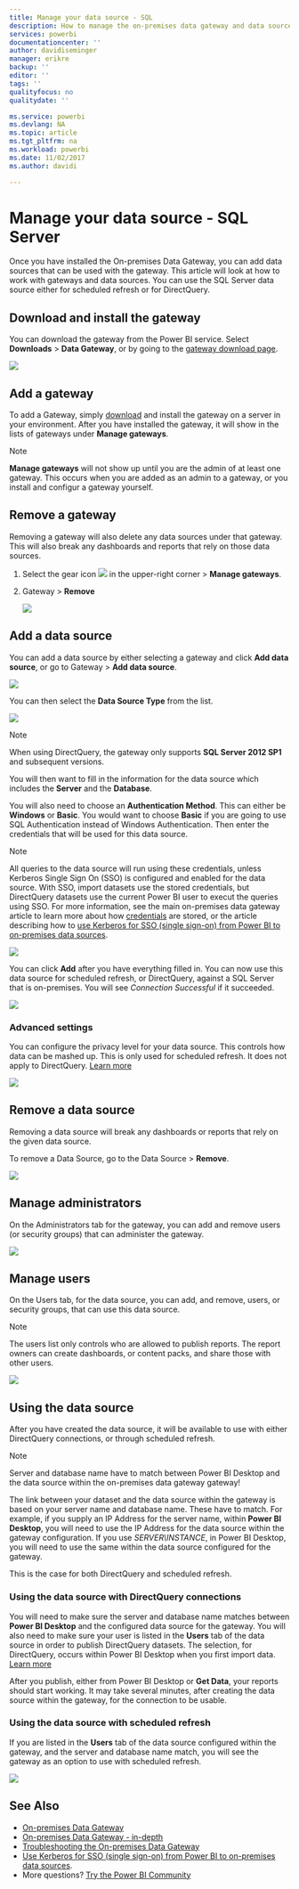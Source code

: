 ```yaml
---
title: Manage your data source - SQL
description: How to manage the on-premises data gateway and data sources that belong to that gateway.
services: powerbi
documentationcenter: ''
author: davidiseminger
manager: erikre
backup: ''
editor: ''
tags: ''
qualityfocus: no
qualitydate: ''

ms.service: powerbi
ms.devlang: NA
ms.topic: article
ms.tgt_pltfrm: na
ms.workload: powerbi
ms.date: 11/02/2017
ms.author: davidi

---
```

# Manage your data source - SQL Server
Once you have installed the On-premises Data Gateway, you can add data sources that can be used with the gateway. This article will look at how to work with gateways and data sources. You can use the SQL Server data source either for scheduled refresh or for DirectQuery.

## Download and install the gateway
You can download the gateway from the Power BI service. Select **Downloads** > **Data Gateway**, or by going to the [gateway download page](https://go.microsoft.com/fwlink/?LinkId=698861).

![](media/service-gateway-enterprise-manage-sql/powerbi-download-data-gateway.png)

## Add a gateway
To add a Gateway, simply [download](https://go.microsoft.com/fwlink/?LinkId=698861) and install the gateway on a server in your environment. After you have installed the gateway, it will show in the lists of gateways under **Manage gateways**.

> [!NOTE]
> **Manage gateways** will not show up until you are the admin of at least one gateway. This occurs when you are added as an admin to a gateway, or you install and configur a gateway yourself.
> 
> 

## Remove a gateway
Removing a gateway will also delete any data sources under that gateway.  This will also break any dashboards and reports that rely on those data sources.

1. Select the gear icon ![](media/service-gateway-enterprise-manage-sql/pbi_gearicon.png) in the upper-right corner > **Manage gateways**.
2. Gateway > **Remove**
   
   ![](media/service-gateway-enterprise-manage-sql/datasourcesettings7.png)

## Add a data source
You can add a data source by either selecting a gateway and click **Add data source**, or go to Gateway > **Add data source**.

![](media/service-gateway-enterprise-manage-sql/datasourcesettings1.png)

You can then select the **Data Source Type** from the list.

![](media/service-gateway-enterprise-manage-sql/datasourcesettings2.png)

> [!NOTE]
> When using DirectQuery, the gateway only supports **SQL Server 2012 SP1** and subsequent versions.
> 
> 

You will then want to fill in the information for the data source which includes the **Server** and the **Database**.  

You will also need to choose an **Authentication Method**.  This can either be **Windows** or **Basic**.  You would want to choose **Basic** if you are going to use SQL Authentication instead of Windows Authentication. Then enter the credentials that will be used for this data source.

> [!NOTE]
> All queries to the data source will run using these credentials, unless Kerberos Single Sign On (SSO) is configured and enabled for the data source. With SSO, import datasets use the stored credentials, but DirectQuery datasets use the current Power BI user to execut the queries using SSO. For more information, see the main on-premises data gateway article to learn more about how [credentials](service-gateway-onprem.md#credentials) are stored, or the article describing how to [use Kerberos for SSO (single sign-on) from Power BI to on-premises data sources](powerbi-gateway-kerberos-for-sso-pbi-to-on-premises-data.md).
> 
> 

![](media/service-gateway-enterprise-manage-sql/datasourcesettings3.png)

You can click **Add** after you have everything filled in.  You can now use this data source for scheduled refresh, or DirectQuery, against a SQL Server that is on-premises. You will see *Connection Successful* if it succeeded.

![](media/service-gateway-enterprise-manage-sql/datasourcesettings4.png)

### Advanced settings
You can configure the privacy level for your data source. This controls how data can be mashed up. This is only used for scheduled refresh. It does not apply to DirectQuery. [Learn more](https://support.office.com/article/Privacy-levels-Power-Query-CC3EDE4D-359E-4B28-BC72-9BEE7900B540)

![](media/service-gateway-enterprise-manage-sql/datasourcesettings9.png)

## Remove a data source
Removing a data source will break any dashboards or reports that rely on the given data source.  

To remove a Data Source, go to the Data Source > **Remove**.

![](media/service-gateway-enterprise-manage-sql/datasourcesettings6.png)

## Manage administrators
On the Administrators tab for the gateway, you can add and remove users (or security groups) that can administer the gateway.

![](media/service-gateway-enterprise-manage-sql/datasourcesettings8.png)

## Manage users
On the Users tab, for the data source, you can add, and remove, users, or security groups, that can use this data source.

> [!NOTE]
> The users list only controls who are allowed to publish reports. The report owners can create dashboards, or content packs, and share those with other users.
> 
> 

![](media/service-gateway-enterprise-manage-sql/datasourcesettings5.png)

## Using the data source
After you have created the data source, it will be available to use with either DirectQuery connections, or through scheduled refresh.

> [!NOTE]
> Server and database name have to match between Power BI Desktop and the data source within the on-premises data gateway gateway!
> 
> 

The link between your dataset and the data source within the gateway is based on your server name and database name. These have to match. For example, if you supply an IP Address for the server name, within **Power BI Desktop**, you will need to use the IP Address for the data source within the gateway configuration. If you use *SERVER\INSTANCE*, in Power BI Desktop, you will need to use the same within the data source configured for the gateway.

This is the case for both DirectQuery and scheduled refresh.

### Using the data source with DirectQuery connections
You will need to make sure the server and database name matches between **Power BI Desktop** and the configured data source for the gateway. You will also need to make sure your user is listed in the **Users** tab of the data source in order to publish DirectQuery datasets. The selection, for DirectQuery, occurs within Power BI Desktop when you first import data. [Learn more](powerbi-desktop-use-directquery.md)

After you publish, either from Power BI Desktop or **Get Data**, your reports should start working. It may take several minutes, after creating the data source within the gateway, for the connection to be usable.

### Using the data source with scheduled refresh
If you are listed in the **Users** tab of the data source configured within the gateway, and the server and database name match, you will see the gateway as an option to use with scheduled refresh.

![](media/service-gateway-enterprise-manage-sql/powerbi-gateway-enterprise-schedule-refresh.png)

## See Also
* [On-premises Data Gateway](service-gateway-onprem.md)  
* [On-premises Data Gateway - in-depth](powerbi-gateway-onprem-indepth.md)  
* [Troubleshooting the On-premises Data Gateway](powerbi-gateway-onprem-tshoot.md)
* [Use Kerberos for SSO (single sign-on) from Power BI to on-premises data sources](powerbi-gateway-kerberos-for-sso-pbi-to-on-premises-data.md). 
* More questions? [Try the Power BI Community](http://community.powerbi.com/)

